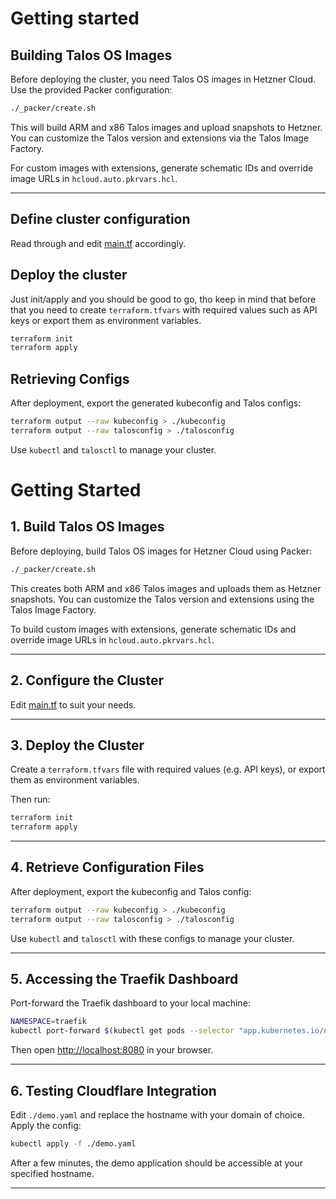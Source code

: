 
# Getting started

## Building Talos OS Images

Before deploying the cluster, you need Talos OS images in Hetzner Cloud. Use the provided Packer configuration:

```bash
./_packer/create.sh
```

This will build ARM and x86 Talos images and upload snapshots to Hetzner. You can customize the Talos version and extensions via the Talos Image Factory.

For custom images with extensions, generate schematic IDs and override image URLs in `hcloud.auto.pkrvars.hcl`.

---

## Define cluster configuration

Read through and edit [main.tf](./main.tf) accordingly.


## Deploy the cluster

Just init/apply and you should be good to go, tho keep in mind that before that you need to create `terraform.tfvars` with required values such as API keys or export them as environment variables.

```bash
terraform init
terraform apply
```

## Retrieving Configs

After deployment, export the generated kubeconfig and Talos configs:

```bash
terraform output --raw kubeconfig > ./kubeconfig
terraform output --raw talosconfig > ./talosconfig
```

Use `kubectl` and `talosctl` to manage your cluster.



# Getting Started

## 1. Build Talos OS Images

Before deploying, build Talos OS images for Hetzner Cloud using Packer:

```bash
./_packer/create.sh
````

This creates both ARM and x86 Talos images and uploads them as Hetzner snapshots. You can customize the Talos version and extensions using the Talos Image Factory.

To build custom images with extensions, generate schematic IDs and override image URLs in `hcloud.auto.pkrvars.hcl`.

---

## 2. Configure the Cluster

Edit [main.tf](./main.tf) to suit your needs.

---

## 3. Deploy the Cluster

Create a `terraform.tfvars` file with required values (e.g. API keys), or export them as environment variables.

Then run:

```bash
terraform init
terraform apply
```

---

## 4. Retrieve Configuration Files

After deployment, export the kubeconfig and Talos config:

```bash
terraform output --raw kubeconfig > ./kubeconfig
terraform output --raw talosconfig > ./talosconfig
```

Use `kubectl` and `talosctl` with these configs to manage your cluster.

---

## 5. Accessing the Traefik Dashboard

Port-forward the Traefik dashboard to your local machine:

```bash
NAMESPACE=traefik
kubectl port-forward $(kubectl get pods --selector "app.kubernetes.io/name=traefik" --output=name -n $NAMESPACE) 8080:8080 -n $NAMESPACE
```

Then open [http://localhost:8080](http://localhost:8080) in your browser.

---

## 6. Testing Cloudflare Integration

Edit `./demo.yaml` and replace the hostname with your domain of choice.
Apply the config:

```bash
kubectl apply -f ./demo.yaml
```

After a few minutes, the demo application should be accessible at your specified hostname.

---
